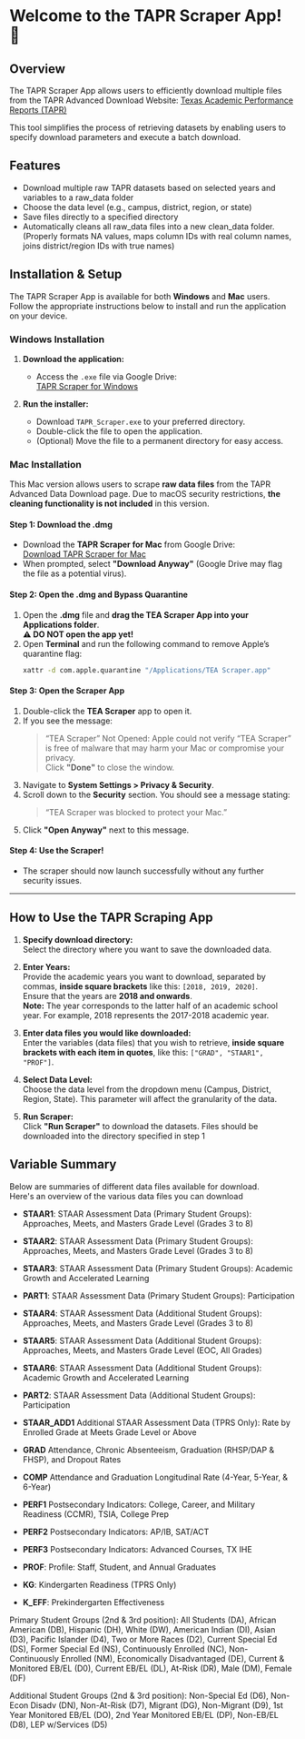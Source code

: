 # Welcome to the TAPR Scraper App! 🍵  

## Overview
The TAPR Scraper App allows users to efficiently download multiple files from the TAPR Advanced Download Website:
[Texas Academic Performance Reports (TAPR)
](https://rptsvr1.tea.texas.gov/perfreport/tapr/2023/download/DownloadData.html  )

This tool simplifies the process of retrieving datasets by enabling users to specify download parameters and execute a batch download.

## Features
* Download multiple raw TAPR datasets based on selected years and variables to a raw_data folder
* Choose the data level (e.g., campus, district, region, or state)
* Save files directly to a specified directory
* Automatically cleans all raw_data files into a new clean_data folder. (Properly formats NA values, maps column IDs with real column names, joins district/region IDs with true names)

## **Installation & Setup**  

The TAPR Scraper App is available for both **Windows** and **Mac** users. Follow the appropriate instructions below to install and run the application on your device.


### **Windows Installation**  
1. **Download the application:**  
   - Access the `.exe` file via Google Drive:  
     [TAPR Scraper for Windows](https://drive.google.com/drive/folders/1ee4Aw85x6BBq-QAIKfZ_aqhJ3FmCgcL6?usp=drive_link)  

2. **Run the installer:**  
   - Download `TAPR_Scraper.exe` to your preferred directory.  
   - Double-click the file to open the application.  
   - (Optional) Move the file to a permanent directory for easy access.  


### **Mac Installation**  

This Mac version allows users to scrape **raw data files** from the TAPR Advanced Data Download page. Due to macOS security restrictions, **the cleaning functionality is not included** in this version.  

#### **Step 1: Download the .dmg**  
- Download the **TAPR Scraper for Mac** from Google Drive:  
  [Download TAPR Scraper for Mac](https://drive.google.com/file/d/1iyhG-yyNh_C61esBfIyqpgpHbXzJcvOY/view?usp=drive_link)  
- When prompted, select **"Download Anyway"** (Google Drive may flag the file as a potential virus).  

#### **Step 2: Open the .dmg and Bypass Quarantine**  
1. Open the **.dmg** file and **drag the TEA Scraper App into your Applications folder**.  
   **⚠️ DO NOT open the app yet!**  
2. Open **Terminal** and run the following command to remove Apple’s quarantine flag:  
   ```sh
   xattr -d com.apple.quarantine "/Applications/TEA Scraper.app"
   ```

#### **Step 3: Open the Scraper App**  
1. Double-click the **TEA Scraper** app to open it.  
2. If you see the message:  
   > “TEA Scraper” Not Opened: Apple could not verify “TEA Scraper” is free of malware that may harm your Mac or compromise your privacy.  
   Click **"Done"** to close the window.  
3. Navigate to **System Settings > Privacy & Security**.  
4. Scroll down to the **Security** section. You should see a message stating:  
   > “TEA Scraper was blocked to protect your Mac.”  
5. Click **"Open Anyway"** next to this message.  

#### **Step 4: Use the Scraper!**  
- The scraper should now launch successfully without any further security issues.  

---

## How to Use the TAPR Scraping App
1. **Specify download directory:**  
   Select the directory where you want to save the downloaded data.  

2. **Enter Years:**  
   Provide the academic years you want to download, separated by commas, **inside square brackets** like this: `[2018, 2019, 2020]`.  
   Ensure that the years are **2018 and onwards**.  
   **Note:** The year corresponds to the latter half of an academic school year. For example, 2018 represents the 2017-2018 academic year.

4. **Enter data files you would like downloaded:**  
   Enter the variables (data files) that you wish to retrieve, **inside square brackets with each item in quotes**, like this: `["GRAD", "STAAR1", "PROF"]`.  

5. **Select Data Level:**  
   Choose the data level from the dropdown menu (Campus, District, Region, State).
   This parameter will affect the granularity of the data.   

6. **Run Scraper:**  
   Click **"Run Scraper"** to download the datasets. Files should be downloaded into the directory specified in step 1


## Variable Summary
Below are summaries of different data files available for download.  
Here's an overview of the various data files you can download  
* **STAAR1**: STAAR Assessment Data (Primary Student Groups): Approaches, Meets, and Masters Grade Level (Grades 3 to 8)
  
* **STAAR2**: STAAR Assessment Data (Primary Student Groups): Approaches, Meets, and Masters Grade Level (Grades 3 to 8)
  
* **STAAR3**: STAAR Assessment Data (Primary Student Groups): Academic Growth and Accelerated Learning
  
* **PART1**: STAAR Assessment Data (Primary Student Groups): Participation
  
* **STAAR4**: STAAR Assessment Data (Additional Student Groups): Approaches, Meets, and Masters Grade Level (Grades 3 to 8)
  
* **STAAR5**: STAAR Assessment Data (Additional Student Groups): Approaches, Meets, and Masters Grade Level (EOC, All Grades)
  
* **STAAR6**: STAAR Assessment Data (Additional Student Groups):  Academic Growth and Accelerated Learning

* **PART2**: STAAR Assessment Data (Additional Student Groups): Participation

* **STAAR_ADD1** Additional STAAR Assessment Data (TPRS Only): Rate by Enrolled Grade at Meets Grade Level or Above

* **GRAD**  Attendance, Chronic Absenteeism, Graduation (RHSP/DAP & FHSP), and Dropout Rates
  
* **COMP**  Attendance and Graduation  Longitudinal Rate (4-Year, 5-Year, & 6-Year)
  
* **PERF1** Postsecondary Indicators:  College, Career, and Military Readiness (CCMR), TSIA, College Prep

* **PERF2** Postsecondary Indicators:  AP/IB, SAT/ACT

* **PERF3** Postsecondary Indicators:  Advanced Courses, TX IHE

* **PROF**: Profile: Staff, Student, and Annual Graduates
  
* **KG**: Kindergarten Readiness (TPRS Only)
 
* **K_EFF**: Prekindergarten Effectiveness  


Primary Student Groups (2nd & 3rd position):
All Students (DA), African American (DB), Hispanic (DH), White (DW), American Indian (DI), Asian (D3), Pacific Islander (D4), Two or More Races (D2), Current Special Ed (DS), Former Special Ed (NS), Continuously Enrolled (NC), Non-Continuously Enrolled (NM), Economically Disadvantaged (DE), Current & Monitored EB/EL (D0), Current EB/EL (DL), At-Risk (DR), Male (DM), Female (DF)
 
Additional Student Groups (2nd & 3rd position):
Non-Special Ed (D6), Non-Econ Disadv (DN), Non-At-Risk (D7), Migrant (DG), Non-Migrant (D9), 1st Year Monitored EB/EL (DO), 2nd Year Monitored EB/EL (DP), Non-EB/EL (D8), LEP w/Services (D5)

  

